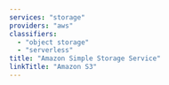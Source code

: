```yaml
---
services: "storage"
providers: "aws"
classifiers:
  - "object storage"
  - "serverless"
title: "Amazon Simple Storage Service"
linkTitle: "Amazon S3"
---
```

